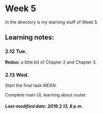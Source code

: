 # Week 5

 In the directory is my learning stuff of Week 5.

## Learning notes:

### 2.12 Tue.

**Redux:** a little bit of Chapter 2 and Chapter 3.

### 2.13 Wed.

Start the final task *MEAN*.

Complete main UI, learning about router.

##### Last-modified date: 2019.2.13, 8 p.m.